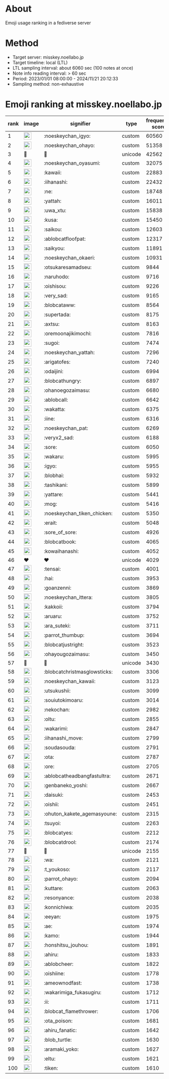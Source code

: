 # About
Emoji usage ranking in a fediverse server

# Method
- Target server: misskey.noellabo.jp
- Target timeline: local (LTL)
- LTL sampling interval: about 6060 sec (100 notes at once)
- Note info reading interval: > 60 sec
- Period: 2023/01/01 08:00:00 - 2024/11/21 20:12:33 
- Sampling method: non-exhaustive

# Emoji ranking at misskey.noellabo.jp

|rank|image|signifier|type|frequency score|
|----|----|----|----|----|
|1|<img height="24" src="https://misskey.noellabo.jp/emoji/noeskeychan_igyo.webp">|:noeskeychan_igyo:|custom|60560|
|2|<img height="24" src="https://misskey.noellabo.jp/emoji/noeskeychan_ohayo.webp">|:noeskeychan_ohayo:|custom|51358|
|3|🎉|🎉|unicode|42562|
|4|<img height="24" src="https://misskey.noellabo.jp/emoji/noeskeychan_oyasumi.webp">|:noeskeychan_oyasumi:|custom|32075|
|5|<img height="24" src="https://misskey.noellabo.jp/emoji/kawaii.webp">|:kawaii:|custom|22883|
|6|<img height="24" src="https://misskey.noellabo.jp/emoji/iihanashi.webp">|:iihanashi:|custom|22432|
|7|<img height="24" src="https://misskey.noellabo.jp/emoji/ne.webp">|:ne:|custom|18748|
|8|<img height="24" src="https://misskey.noellabo.jp/emoji/yattah.webp">|:yattah:|custom|16011|
|9|<img height="24" src="https://misskey.noellabo.jp/emoji/uwa_xtu.webp">|:uwa_xtu:|custom|15838|
|10|<img height="24" src="https://misskey.noellabo.jp/emoji/kusa.webp">|:kusa:|custom|15450|
|11|<img height="24" src="https://misskey.noellabo.jp/emoji/saikou.webp">|:saikou:|custom|12603|
|12|<img height="24" src="https://misskey.noellabo.jp/emoji/ablobcatfloofpat.webp">|:ablobcatfloofpat:|custom|12317|
|13|<img height="24" src="https://misskey.noellabo.jp/emoji/saikyou.webp">|:saikyou:|custom|11891|
|14|<img height="24" src="https://misskey.noellabo.jp/emoji/noeskeychan_okaeri.webp">|:noeskeychan_okaeri:|custom|10931|
|15|<img height="24" src="https://misskey.noellabo.jp/emoji/otsukaresamadseu.webp">|:otsukaresamadseu:|custom|9844|
|16|<img height="24" src="https://misskey.noellabo.jp/emoji/naruhodo.webp">|:naruhodo:|custom|9716|
|17|<img height="24" src="https://misskey.noellabo.jp/emoji/oishisou.webp">|:oishisou:|custom|9226|
|18|<img height="24" src="https://misskey.noellabo.jp/emoji/very_sad.webp">|:very_sad:|custom|9165|
|19|<img height="24" src="https://misskey.noellabo.jp/emoji/blobcataww.webp">|:blobcataww:|custom|8564|
|20|<img height="24" src="https://misskey.noellabo.jp/emoji/supertada.webp">|:supertada:|custom|8175|
|21|<img height="24" src="https://misskey.noellabo.jp/emoji/axtsu.webp">|:axtsu:|custom|8163|
|22|<img height="24" src="https://misskey.noellabo.jp/emoji/oremoonajikimochi.webp">|:oremoonajikimochi:|custom|7816|
|23|<img height="24" src="https://misskey.noellabo.jp/emoji/sugoi.webp">|:sugoi:|custom|7474|
|24|<img height="24" src="https://misskey.noellabo.jp/emoji/noeskeychan_yattah.webp">|:noeskeychan_yattah:|custom|7296|
|25|<img height="24" src="https://misskey.noellabo.jp/emoji/arigatofes.webp">|:arigatofes:|custom|7240|
|26|<img height="24" src="https://misskey.noellabo.jp/emoji/odaijini.webp">|:odaijini:|custom|6994|
|27|<img height="24" src="https://misskey.noellabo.jp/emoji/blobcathungry.webp">|:blobcathungry:|custom|6897|
|28|<img height="24" src="https://misskey.noellabo.jp/emoji/ohanoegozaimasu.webp">|:ohanoegozaimasu:|custom|6680|
|29|<img height="24" src="https://misskey.noellabo.jp/emoji/ablobcall.webp">|:ablobcall:|custom|6642|
|30|<img height="24" src="https://misskey.noellabo.jp/emoji/wakatta.webp">|:wakatta:|custom|6375|
|31|<img height="24" src="https://misskey.noellabo.jp/emoji/iine.webp">|:iine:|custom|6316|
|32|<img height="24" src="https://misskey.noellabo.jp/emoji/noeskeychan_pat.webp">|:noeskeychan_pat:|custom|6269|
|33|<img height="24" src="https://misskey.noellabo.jp/emoji/veryx2_sad.webp">|:veryx2_sad:|custom|6188|
|34|<img height="24" src="https://misskey.noellabo.jp/emoji/sore.webp">|:sore:|custom|6050|
|35|<img height="24" src="https://misskey.noellabo.jp/emoji/wakaru.webp">|:wakaru:|custom|5995|
|36|<img height="24" src="https://misskey.noellabo.jp/emoji/igyo.webp">|:igyo:|custom|5955|
|37|<img height="24" src="https://misskey.noellabo.jp/emoji/blobhai.webp">|:blobhai:|custom|5932|
|38|<img height="24" src="https://misskey.noellabo.jp/emoji/tashikani.webp">|:tashikani:|custom|5899|
|39|<img height="24" src="https://misskey.noellabo.jp/emoji/yattare.webp">|:yattare:|custom|5441|
|40|<img height="24" src="https://misskey.noellabo.jp/emoji/mog.webp">|:mog:|custom|5416|
|41|<img height="24" src="https://misskey.noellabo.jp/emoji/noeskeychan_tiken_chicken.webp">|:noeskeychan_tiken_chicken:|custom|5350|
|42|<img height="24" src="https://misskey.noellabo.jp/emoji/erait.webp">|:erait:|custom|5048|
|43|<img height="24" src="https://misskey.noellabo.jp/emoji/sore_of_sore.webp">|:sore_of_sore:|custom|4926|
|44|<img height="24" src="https://misskey.noellabo.jp/emoji/blobcatbook.webp">|:blobcatbook:|custom|4065|
|45|<img height="24" src="https://misskey.noellabo.jp/emoji/kowaihanashi.webp">|:kowaihanashi:|custom|4052|
|46|❤|❤|unicode|4029|
|47|<img height="24" src="https://misskey.noellabo.jp/emoji/tensai.webp">|:tensai:|custom|4001|
|48|<img height="24" src="https://misskey.noellabo.jp/emoji/hai.webp">|:hai:|custom|3953|
|49|<img height="24" src="https://misskey.noellabo.jp/emoji/goanzenni.webp">|:goanzenni:|custom|3869|
|50|<img height="24" src="https://misskey.noellabo.jp/emoji/noeskeychan_ittera.webp">|:noeskeychan_ittera:|custom|3805|
|51|<img height="24" src="https://misskey.noellabo.jp/emoji/kakkoii.webp">|:kakkoii:|custom|3794|
|52|<img height="24" src="https://misskey.noellabo.jp/emoji/aruaru.webp">|:aruaru:|custom|3752|
|53|<img height="24" src="https://misskey.noellabo.jp/emoji/ara_suteki.webp">|:ara_suteki:|custom|3711|
|54|<img height="24" src="https://misskey.noellabo.jp/emoji/parrot_thumbup.webp">|:parrot_thumbup:|custom|3694|
|55|<img height="24" src="https://misskey.noellabo.jp/emoji/blobcatjustright.webp">|:blobcatjustright:|custom|3523|
|56|<img height="24" src="https://misskey.noellabo.jp/emoji/ohayougozaimasu.webp">|:ohayougozaimasu:|custom|3450|
|57|🍗|🍗|unicode|3430|
|58|<img height="24" src="https://misskey.noellabo.jp/emoji/blobcatchristmasglowsticks.webp">|:blobcatchristmasglowsticks:|custom|3306|
|59|<img height="24" src="https://misskey.noellabo.jp/emoji/noeskeychan_kawaii.webp">|:noeskeychan_kawaii:|custom|3123|
|60|<img height="24" src="https://misskey.noellabo.jp/emoji/utsukushii.webp">|:utsukushii:|custom|3099|
|61|<img height="24" src="https://misskey.noellabo.jp/emoji/souiutokimoaru.webp">|:souiutokimoaru:|custom|3014|
|62|<img height="24" src="https://misskey.noellabo.jp/emoji/nekochan.webp">|:nekochan:|custom|2982|
|63|<img height="24" src="https://misskey.noellabo.jp/emoji/oltu.webp">|:oltu:|custom|2855|
|64|<img height="24" src="https://misskey.noellabo.jp/emoji/wakarimi.webp">|:wakarimi:|custom|2847|
|65|<img height="24" src="https://misskey.noellabo.jp/emoji/iihanashi_move.webp">|:iihanashi_move:|custom|2799|
|66|<img height="24" src="https://misskey.noellabo.jp/emoji/soudasouda.webp">|:soudasouda:|custom|2791|
|67|<img height="24" src="https://misskey.noellabo.jp/emoji/ota.webp">|:ota:|custom|2787|
|68|<img height="24" src="https://misskey.noellabo.jp/emoji/ore.webp">|:ore:|custom|2705|
|69|<img height="24" src="https://misskey.noellabo.jp/emoji/ablobcatheadbangfastultra.webp">|:ablobcatheadbangfastultra:|custom|2671|
|70|<img height="24" src="https://misskey.noellabo.jp/emoji/genbaneko_yoshi.webp">|:genbaneko_yoshi:|custom|2667|
|71|<img height="24" src="https://misskey.noellabo.jp/emoji/daisuki.webp">|:daisuki:|custom|2453|
|72|<img height="24" src="https://misskey.noellabo.jp/emoji/oishii.webp">|:oishii:|custom|2451|
|73|<img height="24" src="https://misskey.noellabo.jp/emoji/ohuton_kakete_agemasyoune.webp">|:ohuton_kakete_agemasyoune:|custom|2315|
|74|<img height="24" src="https://misskey.noellabo.jp/emoji/tsuyoi.webp">|:tsuyoi:|custom|2263|
|75|<img height="24" src="https://misskey.noellabo.jp/emoji/blobcatyes.webp">|:blobcatyes:|custom|2212|
|76|<img height="24" src="https://misskey.noellabo.jp/emoji/blobcatdrool.webp">|:blobcatdrool:|custom|2174|
|77|👀|👀|unicode|2155|
|78|<img height="24" src="https://misskey.noellabo.jp/emoji/wa.webp">|:wa:|custom|2121|
|79|<img height="24" src="https://misskey.noellabo.jp/emoji/t_youkoso.webp">|:t_youkoso:|custom|2117|
|80|<img height="24" src="https://misskey.noellabo.jp/emoji/parrot_ohayo.webp">|:parrot_ohayo:|custom|2094|
|81|<img height="24" src="https://misskey.noellabo.jp/emoji/kuttare.webp">|:kuttare:|custom|2063|
|82|<img height="24" src="https://misskey.noellabo.jp/emoji/resonyance.webp">|:resonyance:|custom|2038|
|83|<img height="24" src="https://misskey.noellabo.jp/emoji/konnichiwa.webp">|:konnichiwa:|custom|2035|
|84|<img height="24" src="https://misskey.noellabo.jp/emoji/eeyan.webp">|:eeyan:|custom|1975|
|85|<img height="24" src="https://misskey.noellabo.jp/emoji/ae.webp">|:ae:|custom|1974|
|86|<img height="24" src="https://misskey.noellabo.jp/emoji/kamo.webp">|:kamo:|custom|1944|
|87|<img height="24" src="https://misskey.noellabo.jp/emoji/honshitsu_jouhou.webp">|:honshitsu_jouhou:|custom|1891|
|88|<img height="24" src="https://misskey.noellabo.jp/emoji/ahiru.webp">|:ahiru:|custom|1833|
|89|<img height="24" src="https://misskey.noellabo.jp/emoji/ablobcheer.webp">|:ablobcheer:|custom|1822|
|90|<img height="24" src="https://misskey.noellabo.jp/emoji/oishiine.webp">|:oishiine:|custom|1778|
|91|<img height="24" src="https://misskey.noellabo.jp/emoji/ameownodfast.webp">|:ameownodfast:|custom|1738|
|92|<img height="24" src="https://misskey.noellabo.jp/emoji/wakarimiga_fukasugiru.webp">|:wakarimiga_fukasugiru:|custom|1712|
|93|<img height="24" src="https://misskey.noellabo.jp/emoji/ii.webp">|:ii:|custom|1711|
|94|<img height="24" src="https://misskey.noellabo.jp/emoji/blobcat_flamethrower.webp">|:blobcat_flamethrower:|custom|1706|
|95|<img height="24" src="https://misskey.noellabo.jp/emoji/ota_poison.webp">|:ota_poison:|custom|1681|
|96|<img height="24" src="https://misskey.noellabo.jp/emoji/ahiru_fanatic.webp">|:ahiru_fanatic:|custom|1642|
|97|<img height="24" src="https://misskey.noellabo.jp/emoji/blob_turtle.webp">|:blob_turtle:|custom|1630|
|98|<img height="24" src="https://misskey.noellabo.jp/emoji/aramaki_yoko.webp">|:aramaki_yoko:|custom|1627|
|99|<img height="24" src="https://misskey.noellabo.jp/emoji/eltu.webp">|:eltu:|custom|1621|
|100|<img height="24" src="https://misskey.noellabo.jp/emoji/tiken.webp">|:tiken:|custom|1610|
